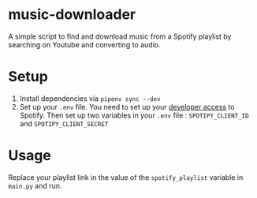 # music-downloader
A simple script to find and download music from a Spotify playlist by searching on Youtube and converting to audio.

# Setup

1. Install dependencies via `pipenv sync --dev`
2. Set up your `.env` file. You need to set up your [developer access](https://developer.spotify.com/dashboard/) to Spotify. Then set up two variables in your `.env` file : `SPOTIPY_CLIENT_ID` and `SPOTIPY_CLIENT_SECRET`

# Usage
Replace your playlist link in the value of the `spotify_playlist` variable in `main.py` and run. 
